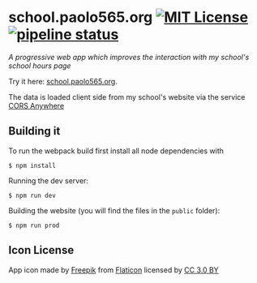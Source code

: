# school.paolo565.org [![MIT License][licensebardge]](LICENSE) [![pipeline status][gitlabbadge]][gitlab]
_A progressive web app which improves the interaction with my school's school hours page_

Try it here: [school.paolo565.org][website].

The data is loaded client side from my school's website
via the service [CORS Anywhere][cors]

## Building it
To run the webpack build first install all node dependencies with

    $ npm install

Running the dev server:

    $ npm run dev

Building the website (you will find the files in the ``public`` folder):

    $ npm run prod

## Icon License
App icon made by [Freepik][freepik] from
[Flaticon][flaticon] licensed by [CC 3.0 BY][cc]

[licensebardge]: https://img.shields.io/github/license/paolobarbolini/school.paolo565.org.svg?maxAge=2592000
[website]: https://school.paolo565.org
[cors]: https://cors-anywhere.herokuapp.com
[freepik]: https://www.freepik.com
[flaticon]: https://www.flaticon.com
[cc]: http://creativecommons.org/licenses/by/3.0/
[gitlab]: https://gitlab.com/paolobarbolini/school.paolo565.org
[gitlabbadge]: https://gitlab.com/paolobarbolini/school.paolo565.org/badges/master/pipeline.svg
